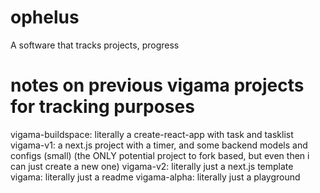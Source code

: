 # ophelus

A software that tracks projects, progress

# notes on previous vigama projects for tracking purposes

vigama-buildspace: literally a create-react-app with task and tasklist
vigama-v1: a next.js project with a timer, and some backend models and configs (small) (the ONLY potential project to fork based, but even then i can just create a new one)
vigama-v2: literally just a next.js template
vigama: literally just a readme
vigama-alpha: literally just a playground

